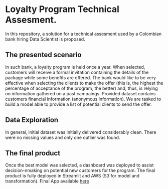 # Loyalty Program Technical Assesment.

In this repository, a solution for a technical assesment used by a Colombian bank hiring Data Scientist is proposed. 

## The presented scenario

In such bank, a loyalty program is held once a year. When selected, customers will receive a formal invitation containing the details of the package while some benefits are offered. The bank would like to be very effective when selecting the clients to make the offer (this is, the highest the percentage of acceptance of the program, the better) and, thus, is relying on information gathered on a past campaings. Provided dataset contains customers financial information (anonymous information). We are tasked to build a model able to provide a list of potential clients to send the offer. 

## Data Exploration
In general, initial dataset was initially delivered considerably clean. There were no missing values and only one outlier was found.
##

## The final product

Once the best model was selected, a dashboard was deployed to assist decision-nmaking on potential new customers for the program. The final product is fully deployed in Streamlit and AWS (S3 for model and transformation). Final App available [here](https://share.streamlit.io/sebmatecho/loyaltyprogram/app_loyalty.py)
